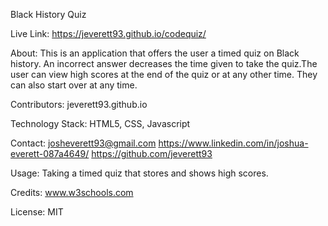 Black History Quiz

Live Link: https://jeverett93.github.io/codequiz/

About: This is an application that offers the user a timed quiz on Black history. An incorrect answer decreases the time given to take the quiz.The user can view high scores at the end of the quiz or at any other time. They can also start over at any time.

Contributors: jeverett93.github.io

Technology Stack: HTML5, CSS, Javascript

Contact: 
josheverett93@gmail.com 
https://www.linkedin.com/in/joshua-everett-087a4649/ 
https://github.com/jeverett93

Usage: Taking a timed quiz that stores and shows high scores.

Credits: www.w3schools.com

License: MIT